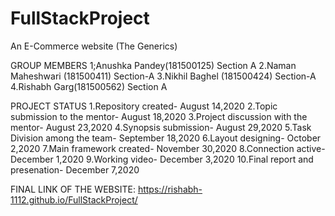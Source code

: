 # FullStackProject
An E-Commerce website (The Generics)

GROUP MEMBERS
1;Anushka Pandey(181500125) Section A
2.Naman Maheshwari (181500411) Section-A
3.Nikhil Baghel (181500424) Section-A
4.Rishabh Garg(181500562) Section A

PROJECT STATUS
1.Repository created- August 14,2020
2.Topic submission to the mentor- August 18,2020
3.Project discussion with the mentor- August 23,2020
4.Synopsis submission- August 29,2020
5.Task Division among the team- September 18,2020
6.Layout designing- October 2,2020
7.Main framework created- November 30,2020
8.Connection active- December 1,2020
9.Working video- December 3,2020
10.Final report and presenation- December 7,2020


 FINAL LINK OF THE WEBSITE: https://rishabh-1112.github.io/FullStackProject/
